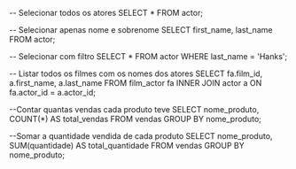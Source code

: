 -- Selecionar todos os atores
SELECT * FROM actor;

-- Selecionar apenas nome e sobrenome
SELECT first_name, last_name FROM actor;

-- Selecionar com filtro
SELECT * FROM actor
WHERE last_name = 'Hanks';


-- Listar todos os filmes com os nomes dos atores
SELECT fa.film_id, a.first_name, a.last_name
FROM film_actor fa
INNER JOIN actor a ON fa.actor_id = a.actor_id;

--Contar quantas vendas cada produto teve
SELECT nome_produto, COUNT(*) AS total_vendas
FROM vendas
GROUP BY nome_produto;

--Somar a quantidade vendida de cada produto
SELECT nome_produto, SUM(quantidade) AS total_quantidade
FROM vendas
GROUP BY nome_produto;